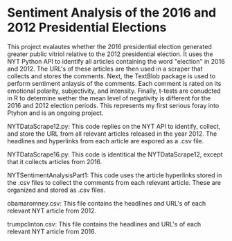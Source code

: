 # Sentiment Analysis of the 2016 and 2012 Presidential Elections

This project evalautes whether the 2016 presidential election generated greater public vitriol relative to the 2012 presidential election. It uses the NYT Python API to identify all articles containing the word "election" in 2016 and 2012. The URL's of these articles are then used in a scraper that collects and stores the comments. Next, the TextBlob package is used to perform sentiment anlaysis of the comments. Each comment is rated on its emotional polarity, subjectivity, and intensity. Finally, t-tests are conudcted in R to determine wether the mean level of negativity is different for the 2016 and 2012 election periods. This represents my first serious foray into Ptyhon and is an ongoing project.

NYTDataScrape12.py: This code replies on the NYT API to identify, collect, and store the URL from all relevant articles released in the year 2012. The headlines and hyperlinks from each article are expored as a .csv file.

NYTDataScrape16.py: This code is identitical the NYTDataScrape12, except that it collects articles from 2016.

NYTSentimentAnalysisPart1: This code uses the article hyperlinks stored in the .csv files to collect the comments from each relevant article. These are organized and stored as .csv files.

obamaromney.csv: This file contains the headlines and URL's of each relevant NYT article from 2012.

trumpclinton.csv: This file contains the headlines and URL's of each relevant NYT article from 2016.

